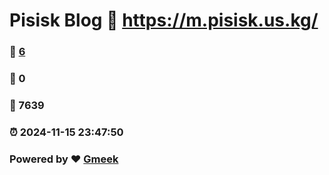 #  Pisisk Blog :link: https://m.pisisk.us.kg/ 
### :page_facing_up: [6](https://m.pisisk.us.kg//tag.html) 
### :speech_balloon: 0 
### :hibiscus: 7639 
### :alarm_clock: 2024-11-15 23:47:50 
### Powered by :heart: [Gmeek](https://github.com/Meekdai/Gmeek)
